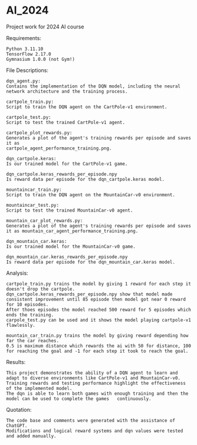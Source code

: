 # AI_2024
Project work for 2024 AI course


Requirements:

    Python 3.11.10
    TensorFlow 2.17.0
    Gymnasium 1.0.0 (not Gym!)


File Descriptions:

    dqn_agent.py:
    Contains the implementation of the DQN model, including the neural network architecture and the training process.

    cartpole_train.py:
    Script to train the DQN agent on the CartPole-v1 environment.

    cartpole_test.py:
    Script to test the trained CartPole-v1 agent.

    cartpole_plot_rewards.py:
    Generates a plot of the agent's training rewards per episode and saves it as 
    cartpole_agent_performance_training.png.

    dqn_cartpole.keras:
    Is our trained model for the CartPole-v1 game.

    dqn_cartpole.keras_rewards_per_episode.npy
    Is reward data per episode for the dqn_cartpole.keras model.

    mountaincar_train.py:
    Script to train the DQN agent on the MountainCar-v0 environment.

    mountaincar_test.py:
    Script to test the trained MountainCar-v0 agent.

    mountain_car_plot_rewards.py:
    Generates a plot of the agent's training rewards per episode and saves it as mountain_car_agent_performance_training.png.

    dqn_mountain_car.keras:
    Is our trained model for the MountainCar-v0 game.

    dqn_mountain_car.keras_rewards_per_episode.npy
    Is reward data per episode for the dqn_mountain_car.keras model.


Analysis:

    cartpole_train.py trains the model by giving 1 reward for each step it doesn't drop the cartpole. 
    dqn_cartpole.keras_rewards_per_episode.npy show that model made consistent improvement until 85 episode then model got near 0 reward for 10 episodes. 
    After thoes episodes the model reached 500 reward for 5 episodes which ends the training. 
    carpole_test.py can be used and it shows the model playing cartpole-v1 flawlessly.

    mountain_car_train.py trains the model by giving reward depending how far the car reaches. 
    0.5 is maximum distance which rewards the ai with 50 for distance, 100 for reaching the goal and -1 for each step it took to reach the goal. 


Results:

    This project demonstrates the ability of a DQN agent to learn and adapt to diverse environments like CartPole-v1 and MountainCar-v0. 
    Training rewards and testing performance highlight the effectiveness of the implemented model. 
    The dqn is able to learn both games with enough training and then the model can be used to complete the games   continuously.


Quotation:

    The code base and comments were generated with the assistance of ChatGPT. 
    Modifications and logical reward systems and dqn values were tested and added manually.
